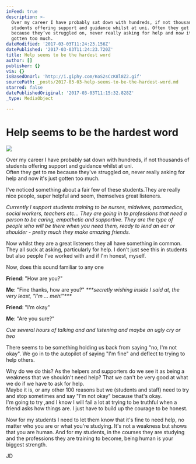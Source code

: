 ```yaml
---
inFeed: true
description: >-
  Over my career I have probably sat down with hundreds, if not thousands of
  students offering support and guidance whilst at uni. Often they get to me
  because they’ve struggled on, never really asking for help and now it’s just
  gotten too much. 
dateModified: '2017-03-03T11:24:23.156Z'
datePublished: '2017-03-03T11:24:23.720Z'
title: Help seems to be the hardest word
author: []
publisher: {}
via: {}
isBasedOnUrl: 'http://i.giphy.com/KoS2sCcK8l8Z2.gif'
sourcePath: _posts/2017-03-03-help-seems-to-be-the-hardest-word.md
starred: false
datePublishedOriginal: '2017-03-03T11:15:32.828Z'
_type: MediaObject

---
```

# Help seems to be the hardest word
![](https://the-grid-user-content.s3-us-west-2.amazonaws.com/654d4cd7-66ee-4193-9624-6305f004b8ac.gif)

Over my career I have probably sat down with hundreds, if not thousands of students offering support and guidance whilst at uni.   
Often they get to me because they've struggled on, never really asking for help and now it's just gotten too much. 

I've noticed something about a fair few of these students.They are really nice people, super helpful and seem, themselves great listeners. 

_Currently I support students training to be nurses, midwives, paramedics, social workers, teachers etc... They are going in to professions that need a person to be caring, empathetic and supportive. They are the type of people who will be there when you need them, ready to lend an ear or shoulder - pretty much they make amazing friends._

Now whilst they are a great listeners they all have something in common. They all suck at asking, particularly for help. I don't just see this in students but also people I've worked with and if I'm honest, myself.

Now, does this sound familiar to any one

**Friend**: "How are you?"

**Me**: "Fine thanks, how are you?" _\*\*\*secretly wishing inside I said at, the very least, "I'm ... meh!"\*\*\*_

**Friend**: "I'm okay"

**Me**: "Are you sure?"

_Cue several hours of talking and and listening and maybe an ugly cry or two_

There seems to be something holding us back from saying "no, I'm not okay". We go in to the autopilot of saying "I'm fine" and deflect to trying to help others.

Why do we do this? As the helpers and supporters do we see it as being a weakness that we shouldn't need help? That we can't be very good at what we do if we have to ask for help.   
Maybe it is, or any other 100 reasons but we (students and staff) need to try and stop sometimes and say "I'm not okay" because that's okay.  
I'm going to try ,and I know I will fail a lot at trying to be truthful when a friend asks how things are. I just have to build up the courage to be honest.

Now for my students I need to let them know that it's fine to need help, no matter who you are or what you're studying. It's not a weakness but shows that you are human. And for my students, in the courses they are studying and the professions they are training to become, being human is your biggest strength.

JD